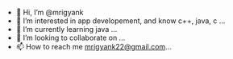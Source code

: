 - 👋 Hi, I’m @mrigyank
- 👀 I’m interested in app developement, and know c++, java, c ...
- 🌱 I’m currently learning java ...
- 💞️ I’m looking to collaborate on ...
- 📫 How to reach me mrigyank22@gmail.com...

<!---
mrigyank/mrigyank is a ✨ special ✨ repository because its `README.md` (this file) appears on your GitHub profile.
You can click the Preview link to take a look at your changes.
--->
